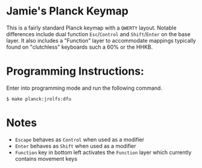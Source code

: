 # Jamie's Planck Keymap
This is a fairly standard Planck keymap with a `QWERTY` layout. Notable differences include dual function `Esc`/`Control` and `Shift`/`Enter` on the base layer. It also includes a "Function" layer to accommodate mappings typically found on "clutchless" keyboards such a 60% or the HHKB.

# Programming Instructions:
Enter into programming mode and run the following command.

```shell
$ make planck:jrolfs:dfu
```

# Notes
* `Escape` behaves as `Control` when used as a modifier
* `Enter` behaves as `Shift` when used as a modifier
* `Function` key in bottom left activates the `Function` layer which currently contains movement keys
